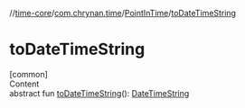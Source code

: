 //[time-core](../../../index.md)/[com.chrynan.time](../index.md)/[PointInTime](index.md)/[toDateTimeString](to-date-time-string.md)



# toDateTimeString  
[common]  
Content  
abstract fun [toDateTimeString](to-date-time-string.md)(): [DateTimeString](../-date-time-string/index.md)  



